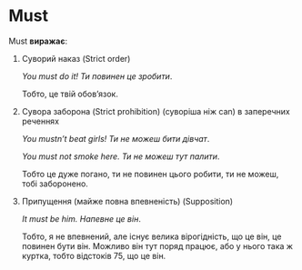 # Must

<p><span class="p1">Must</span> <b>виражає</b>:</p>

<ol>
<li><span class="p1">Суворий наказ</span> (Strict order)</li>
<p><i>You must do it! Ти повинен це зробити</i>.</p> 
<p>Тобто, це твій обов’язок.</p>
<li><span class="p1">Сувора заборона</span> (Strict prohibition) (суворіша ніж can) в заперечних реченнях</li>
<p><i>You mustn’t beat girls! Ти не можеш бити дівчат</i>.</p>
<p><i>You must not smoke here. Ти не можеш тут палити</i>.</p>
<p>Тобто це дуже погано, ти не повинен цього робити, ти не можеш, тобі заборонено.</p>
<li><span class="p1">Припущення (майже повна впевненість)</span> (Supposition)</li>
<p><i>It must be him. Напевне це він</i>.</p>
<p>Тобто, я не впевнений, але існує велика вірогідність, що це він, це повинен бути він. Можливо він тут поряд працює, або у нього така ж куртка, тобто відстоків 75, що це він.</p>
</ol>